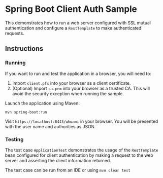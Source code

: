 Spring Boot Client Auth Sample
==============================

This demonstrates how to run a web server configured with
SSL mutual authentication and configure a `RestTemplate`
to make authenticated requests.

Instructions
------------

### Running
If you want to run and test the application in a browser, you will need
to:

1. Import `client.pfx` into your browser as a client certificate.
2. (Optional) Import `ca.pem` into your browser as a trusted CA. This
will avoid the security exception when running the sample.

Launch the application using Maven:

```
mvn spring-boot:run
```

Visit `https://localhost:8443/whoami` in your browser. You will be
presented with the user name and authorities as JSON.

### Testing
The test case `ApplicationTest` demonstrates the usage of the
`RestTemplate` bean configured for client authentication by
making a request to the web server and asserting the client information
returned.

The test case can be run from an IDE or using `mvn clean test`
